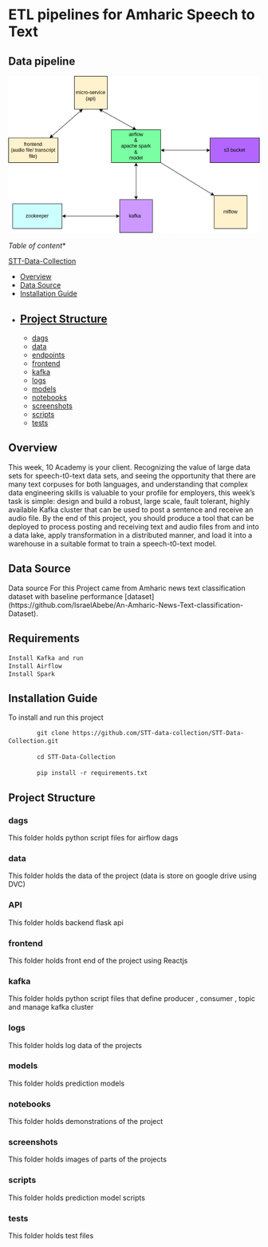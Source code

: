 # ETL pipelines for Amharic Speech to Text

## Data pipeline
![Test Image 4](screenshots/dl_pipeline_1.png)


*Table of content**

 [STT-Data-Collection](#STT-Data-Collection)
  - [Overview](#overview)
  - [Data Source](#data-Source)
  - [Installation Guide](#installation-guide)
  - [Project Structure](#project-structure)
    - 
    - [dags](#dags)
    - [data](#data)
    - [endpoints](#endpoints)
    - [frontend](#frontend)
    - [kafka](#kafka)
    - [logs](#logs)
    - [models](#models)
    - [notebooks](#notebooks)
    - [screenshots](#screenshots)
    - [scripts](#scripts)
    - [tests](#tests)

## Overview

This week, 10 Academy is your client. Recognizing the value of large data sets for speech-t0-text data sets, and seeing the opportunity that there are many text corpuses for both languages, and understanding that complex data engineering skills is valuable to your profile for employers, this week’s task is simple: design and build a robust, large scale, fault tolerant, highly available Kafka cluster that can be used to post a sentence and receive an audio file. 
By the end of this project, you should produce a tool that can be deployed to process posting and receiving text and audio files from and into a data lake, apply transformation in a distributed manner, and load it into a warehouse in a suitable format to train a speech-t0-text model.  

## Data Source
<p>
Data source For this Project came from Amharic news text classification dataset with baseline performance [dataset] (https://github.com/IsraelAbebe/An-Amharic-News-Text-classification-Dataset).
</p>

##  Requirements

    Install Kafka and run
    Install Airflow 
    Install Spark

## Installation Guide

To install and run this project
        
            git clone https://github.com/STT-data-collection/STT-Data-Collection.git

            cd STT-Data-Collection

            pip install -r requirements.txt
        
  
## Project Structure

### dags 
This folder holds python script files for airflow dags
### data
This folder holds the data of the project (data is store on google drive using DVC)
### API
This folder holds backend flask api
### frontend
This folder holds front end of the project using Reactjs
### kafka
This folder holds python script files that define producer , consumer , topic and manage kafka cluster
### logs
This folder holds log data of the projects
### models
This folder holds prediction models
### notebooks
This folder holds demonstrations of the project
### screenshots
This folder holds images of parts of the projects
### scripts
This folder holds prediction model scripts
### tests
This folder holds test files

